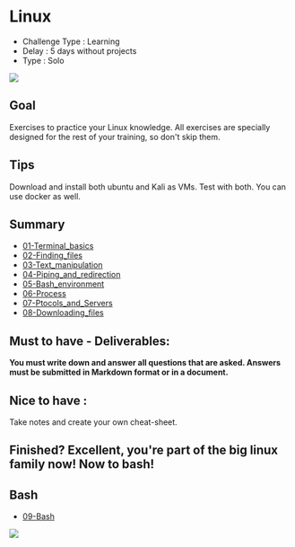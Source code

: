 # Linux 

* Challenge Type : Learning
* Delay : 5 days without projects
* Type : Solo 

![](https://static.fnac-static.com/multimedia/Images/FD/Comete/101052/CCP_IMG_ORIGINAL/1296743.jpg)

## Goal 
Exercises to practice your Linux knowledge. All exercises are specially designed for the rest of your training, so don't skip them. 

## Tips
Download and install both ubuntu and Kali as VMs. Test with both. You can use docker as well.

## Summary 
- [01-Terminal_basics](./01-Terminal_basics/)
- [02-Finding_files](./02-Finding_files/)
- [03-Text_manipulation](./03-Text_manipulation/)
- [04-Piping_and_redirection](./04-Piping_and_redirection/)
- [05-Bash_environment](./05-Bash_environnement/)
- [06-Process](./06-Process/)
- [07-Ptocols_and_Servers](./07-Protocols_and_Servers/)
- [08-Downloading_files](./08-Downloading_files/)

## Must to have - Deliverables:
**You must write down and answer all questions that are asked. Answers must be submitted in Markdown format or in a document.**

## Nice to have :
Take notes and create your own cheat-sheet.

## Finished? Excellent, you're part of the big linux family now! Now to bash!

## Bash
- [09-Bash](./09-Bash/)


![](https://media0.giphy.com/media/4Zgy9QqzWU8C3ugvCa/giphy.gif?cid=ecf05e470x00lp6x6hf5lx4yhurgy14h50k9yz6zrkpyspcr&rid=giphy.gif&ct=g)






